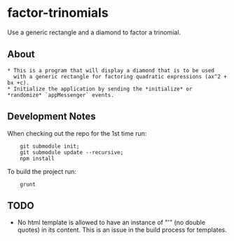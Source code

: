 factor-trinomials
=================

Use a generic rectangle and a diamond to factor a trinomial.


About
-----
    * This is a program that will display a diamond that is to be used
      with a generic rectangle for factoring quadratic expressions (ax^2 + bx +c).
    * Initialize the application by sending the *initialize* or *randomize* `appMessenger` events.  

Development Notes
-----------------

When checking out the repo for the 1st time run:
```
    git submodule init;
    git submodule update --recursive;    
    npm install
```
To build the project run:
```
    grunt
```



TODO
----
* No html template is allowed to have an instance of "\'" (no double quotes) in its content. This is an issue in the build process for templates.
    
